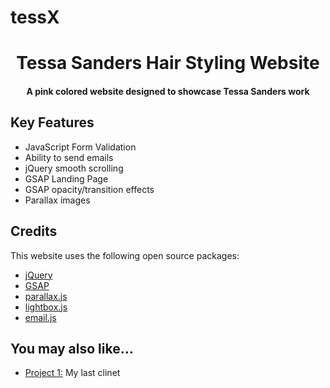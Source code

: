 # tessX


<h1 align="center">
   Tessa Sanders Hair Styling Website
  <br>
</h1>

<h4 align="center">A pink colored website designed to showcase Tessa Sanders work</h4>

## Key Features

* JavaScript Form Validation
* Ability to send emails
* jQuery smooth scrolling
* GSAP Landing Page
* GSAP opacity/transition effects
* Parallax images

## Credits

This website uses the following open source packages:

- [jQuery](https://jquery.com/)
- [GSAP](https://greensock.com/gsap/)
- [parallax.js](https://pixelcog.github.io/parallax.js/)
- [lightbox.js](https://lokeshdhakar.com/projects/lightbox2/)
- [email.js](https://www.emailjs.com/)

## You may also like...

- [Project 1:](http://jaketheangler.com) My last clinet
